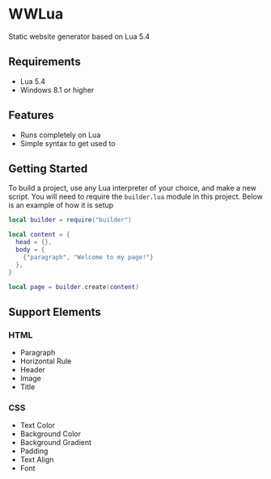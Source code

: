 # WWLua
Static website generator based on Lua 5.4

## Requirements
- Lua 5.4
- Windows 8.1 or higher

## Features
- Runs completely on Lua
- Simple syntax to get used to

## Getting Started
To build a project, use any Lua interpreter of your choice, and make a new script. You will need to require the ```builder.lua``` module in this project. Below is an example of how it is setup
```lua
local builder = require("builder")

local content = {
  head = {},
  body = {
    {"paragraph", "Welcome to my page!"}
  },
}

local page = builder.create(content)
```

## Support Elements
### HTML
- Paragraph
- Horizontal Rule
- Header
- Image
- Title
### CSS
- Text Color
- Background Color
- Background Gradient
- Padding
- Text Align
- Font
